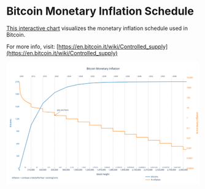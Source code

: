 Bitcoin Monetary Inflation Schedule
========
[This interactive chart](http://bashco.github.io/Bitcoin_Monetary_Inflation/) visualizes the monetary inflation schedule used in Bitcoin. 

For more info, visit: [https://en.bitcoin.it/wiki/Controlled_supply](https://en.bitcoin.it/wiki/Controlled_supply)

![chart embed](/images/Bitcoin_Monetary_Inflation.png?raw=true "PNG fallback")


